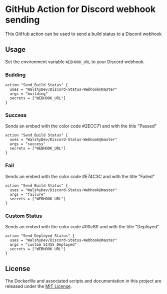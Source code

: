 # GitHub Action for Discord webhook sending
This GitHub action can be used to send a build status to a Discord webhook

## Usage
Set the environment variable `WEBHOOK_URL` to your Discord webhook.

### Building
```
action "Send Build Status" {
  uses = "WalshyDev/Discord-Status-Webhook@master"
  args = "building"
  secrets = ["WEBHOOK_URL"]
}
```

### Success
Sends an embed with the color code #2ECC71 and with the title "Passed"
```
action "Send Build Status" {
  uses = "WalshyDev/Discord-Status-Webhook@master"
  args = "success"
  secrets = ["WEBHOOK_URL"]
}
```

### Fail
Sends an embed with the color code #E74C3C and with the title "Failed"
```
action "Send Build Status" {
  uses = "WalshyDev/Discord-Status-Webhook@master"
  args = "failure"
  secrets = ["WEBHOOK_URL"]
}
```

### Custom Status
Sends an embed with the color code #00c8ff and with the title "Deployed"
```
action "Send Deployed Status" {
  uses = "WalshyDev/Discord-Status-Webhook@master"
  args = "custom 51455 Deployed"
  secrets = ["WEBHOOK_URL"]
}
```

## License
The Dockerfile and associated scripts and documentation in this project are released under the [MIT License](LICENSE.md).